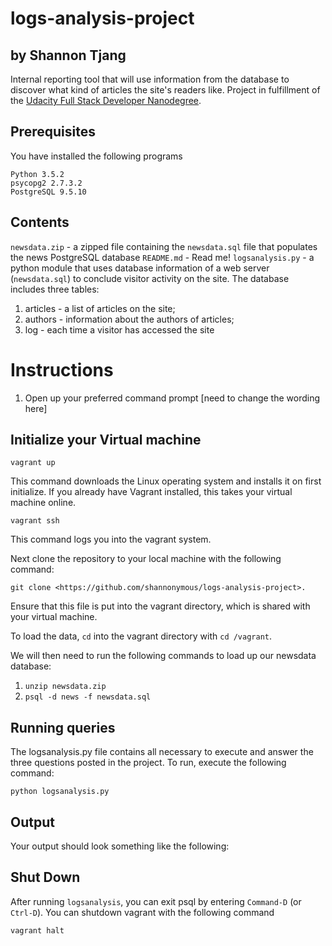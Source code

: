 # logs-analysis-project
## by Shannon Tjang
Internal reporting tool that will use information from the database to discover what kind of articles the site's readers like. Project in fulfillment of the [Udacity Full Stack Developer Nanodegree](https://www.udacity.com/course/full-stack-web-developer-nanodegree--nd004).



## Prerequisites
You have installed the following programs
```
Python 3.5.2
psycopg2 2.7.3.2
PostgreSQL 9.5.10
```


## Contents
`newsdata.zip` - a zipped file containing the `newsdata.sql` file that populates the news PostgreSQL database
`README.md` - Read me!
`logsanalysis.py` - a python module that uses database information of a web server (`newsdata.sql`) to conclude visitor activity on the site. The database includes three tables:
  1. articles - a list of articles on the site;
  2. authors - information about the authors of articles;
  3. log - each time a visitor has accessed the site

# Instructions

1. Open up your preferred command prompt [need to change the wording here]
## Initialize your Virtual machine

```
vagrant up
```
This command downloads the Linux operating system and installs it on first initialize. If you already have Vagrant installed, this takes your virtual machine online.

```
vagrant ssh
```
This command logs you into the vagrant system.

Next clone the repository to your local machine with the following command:
```
git clone <https://github.com/shannonymous/logs-analysis-project>.
```
Ensure that this file is put into the vagrant directory, which is shared with your virtual machine.

To load the data, `cd` into the vagrant directory with `cd /vagrant`.

We will then need to run the following commands to load up our newsdata database:
  1. `unzip newsdata.zip`
  2. `psql -d news -f newsdata.sql`

## Running queries
The logsanalysis.py file contains all necessary to execute and answer the three questions posted in the project. To run, execute the following command:
```
python logsanalysis.py
```

## Output
Your output should look something like the following:



## Shut Down
After running `logsanalysis`, you can exit psql by entering `Command-D` (or `Ctrl-D`). You can shutdown vagrant with the following command
```
vagrant halt
```
